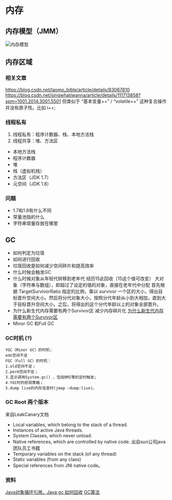 # 内存
## 内存模型（JMM）
![内存模型](https://imgconvert.csdnimg.cn/aHR0cHM6Ly9pbWcyMDE4LmNuYmxvZ3MuY29tL2Jsb2cvMTQ4OTY2OS8yMDE4MTAvMTQ4OTY2OS0yMDE4MTAwOTE4NTUyNzMxNi0xNzA4NzkwOTc0LnBuZw?x-oss-process=image/format,png)
## 内存区域
### 相关文章
https://blog.csdn.net/laomo_bible/article/details/83067810
https://blog.csdn.net/singwhatiwanna/article/details/111713858?spm=1001.2014.3001.5501
    但类似于 “基本变量++” / “volatile++” 这种复合操作并没有原子性。比如 i++;
### 线程私有
1. 线程私有：程序计数器、栈、本地方法栈
2. 线程共享：堆、方法区
* 本地方法栈
* 程序计数器
* 堆
* 栈（虚拟机栈）
* 方法区（JDK 1.7）
* 元空间（JDK 1.8）
### 问题
* 1.7和1.8有什么不同
* 常量池指的什么
* 字符串常量存放在哪里
## GC
* 如何判定为垃圾
* 如何进行回收
* 垃圾回收是如何减少空间碎片和提高效率
* 什么时候会触发GC
* 什么时候对象从年轻代转移到老年代
    经历15此回收（15这个值可改变）
    大对象（字符串与数组），即超过了设定的值的对象，直接在老年代中分配
    首先根据 TargetSurvivorRatio 指定的比例，乘以 survivor 一个区的大小，得出目标晋升空间大小。然后将分代对象大小，按照分代年龄从小到大相加，直到大于目标晋升空间大小。之后，将得出的这个分代年龄以上的对象全部晋升。
* 为什么新生代内存需要有两个Survivor区
  减少内存碎片化 [为什么新生代内存需要有两个Survivor区](https://blog.csdn.net/antony9118/article/details/51425581)
* Minor GC 和Full GC
### GC时机 (?)
    YGC（Minor GC）的时机:
    edn空间不足
    FGC（Full GC）的时机：
    1.old空间不足；
    2.perm空间不足；
    3.显示调用System.gc() ，包括RMI等的定时触发;
    4.YGC时的悲观策略；
    5.dump live的内存信息时(jmap –dump:live)。
### GC Root  两个版本
来自LeakCanary文档
* Local variables, which belong to the stack of a thread.
* Instances of active Java threads.
* System Classes, which never unload.
* Native references, which are controlled by native code.
出自sun公司java团队员工书籍
* Temporary variables on the stack (of any thread)
* Static variables (from any class)
* Special references from JNI native code。

### 资料
[Java对象循环引用，Java gc 如何回收](https://blog.csdn.net/leonardo9029/article/details/50241115)
[GC算法](https://www.cnblogs.com/feng9exe/p/7268524.html)



